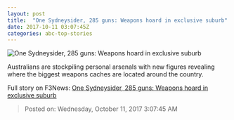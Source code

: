 ```yaml
---
layout: post
title:  "One Sydneysider, 285 guns: Weapons hoard in exclusive suburb"
date: 2017-10-11 03:07:45Z
categories: abc-top-stories
---
```


![One Sydneysider, 285 guns: Weapons hoard in exclusive suburb](http://www.abc.net.au/news/image/9038330-1x1-700x700.jpg)

Australians are stockpiling personal arsenals with new figures revealing where the biggest weapons caches are located around the country.


Full story on F3News: [One Sydneysider, 285 guns: Weapons hoard in exclusive suburb](http://www.f3nws.com/n/xbdzhH)

> Posted on: Wednesday, October 11, 2017 3:07:45 AM
